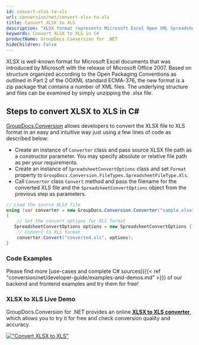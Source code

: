 ```yaml
---
id: convert-xlsx-to-xls
url: conversion/net/convert-xlsx-to-xls
title: Convert XLSX to XLS
description: "XLSX format represents Microsoft Excel Open XML Spreadsheet with .xlsx extension. Learn how to convert XLSX to XLS file programmatically in C# language using GroupDocs.Conversion for .NET library."
keywords: Convert XLSX to XLS in C#
productName: GroupDocs.Conversion for .NET
hideChildren: False
---
```


XLSX is well-known format for Microsoft Excel documents that was introduced by Microsoft with the release of Microsoft Office 2007. Based on structure organized according to the Open Packaging Conventions as outlined in Part 2 of the OOXML standard ECMA-376, the new format is a zip package that contains a number of XML files. The underlying structure and files can be examined by simply unzipping the .xlsx file.

## Steps to convert XLSX to XLS in C#

[GroupDocs.Conversion](https://products.groupdocs.com/conversion/net) allows developers to convert the XLSX file to XLS format in an easy and intuitive way just using a few lines of code as described below:

* Create an instance of `Converter` class and pass source XLSX file path as a constructor parameter. You may specify absolute or relative file path as per your requirements. 
* Create an instance of `SpreadsheetConvertOptions` class and set `Format` property to `GroupDocs.Conversion.FileTypes.SpreadsheetFileType.Xls`.
* Call `Converter` class `Convert` method and pass the filename for the converted XLS file and the `SpreadsheetConvertOptions` object from the previous step as parameters.

```csharp
// Load the source XLSX file
using (var converter = new GroupDocs.Conversion.Converter("sample.xlsx"))
{
    // Set the convert options for XLS format
   SpreadsheetConvertOptions options = new SpreadsheetConvertOptions { Format = GroupDocs.Conversion.FileTypes.SpreadsheetFileType.Xls };
    // Convert to XLS format
    converter.Convert("converted.xls", options);
}
```

### Code Examples

Please find more [use-cases and complete C# sources]({{< ref "conversion/net/developer-guide/examples-and-demos.md" >}}) of our backend and frontend examples and try them for free!

### XLSX to XLS Live Demo

GroupDocs.Conversion for .NET provides an online [**XLSX to XLS converter**](https://products.groupdocs.app/conversion/xlsx-to-xls), which allows you to try it for free and check conversion quality and accuracy.

[!["Convert XLSX to XLS"](conversion/net/images/convert-to-xls/convert-xlsx-to-xls.png)](https://products.groupdocs.app/conversion/xlsx-to-xls)